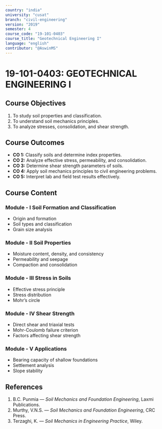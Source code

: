 ```yaml
---
country: "india"
university: "cusat"
branch: "civil-engineering"
version: "2019"
semester: 4
course_code: "19-101-0403"
course_title: "Geotechnical Engineering I"
language: "english"
contributor: "@AswinMS"
---
```


# 19-101-0403: GEOTECHNICAL ENGINEERING I

## Course Objectives
1. To study soil properties and classification.
2. To understand soil mechanics principles.
3. To analyze stresses, consolidation, and shear strength.

## Course Outcomes
* **CO 1:** Classify soils and determine index properties.
* **CO 2:** Analyze effective stress, permeability, and consolidation.
* **CO 3:** Determine shear strength parameters of soils.
* **CO 4:** Apply soil mechanics principles to civil engineering problems.
* **CO 5:** Interpret lab and field test results effectively.

## Course Content

### Module - I Soil Formation and Classification
* Origin and formation
* Soil types and classification
* Grain size analysis

### Module - II Soil Properties
* Moisture content, density, and consistency
* Permeability and seepage
* Compaction and consolidation

### Module - III Stress in Soils
* Effective stress principle
* Stress distribution
* Mohr’s circle

### Module - IV Shear Strength
* Direct shear and triaxial tests
* Mohr-Coulomb failure criterion
* Factors affecting shear strength

### Module - V Applications
* Bearing capacity of shallow foundations
* Settlement analysis
* Slope stability

## References
1. B.C. Punmia — *Soil Mechanics and Foundation Engineering*, Laxmi Publications.
2. Murthy, V.N.S. — *Soil Mechanics and Foundation Engineering*, CRC Press.
3. Terzaghi, K. — *Soil Mechanics in Engineering Practice*, Wiley.
